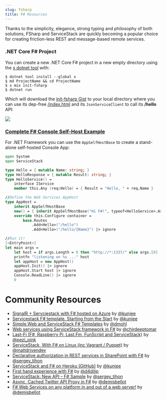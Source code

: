 ```yaml
---
slug: fsharp
title: F# Resources
---
```


Thanks to the simplicity, elegance, strong typing and philosophy of both solutions, FSharp and ServiceStack are quickly becoming a popular choice for creating friction-less REST and message-based remote services.

### .NET Core F# Project

You can create a new .NET Core F# project in a new empty directory using the [x dotnet tool](https://docs.servicestack.net/dotnet-tool) with:

    $ dotnet tool install --global x 
    $ md ProjectName && cd ProjectName
    $ x mix init-fsharp
    $ dotnet run

Which will download the [init-fsharp Gist](https://gist.github.com/gistlyn/4802ba22b665e68c7257aef9f57c1934) to your local directory 
where you can use its dep-free [/index.html](https://gist.github.com/gistlyn/4802ba22b665e68c7257aef9f57c1934#file-wwwroot-index-html) and its
`JsonServiceClient` to call its **/hello** API:

![](https://raw.githubusercontent.com/ServiceStack/docs/master/docs/images/release-notes/v5.9/init.png)

### [Complete F# Console Self-Host Example](https://github.com/ServiceStack/Test/blob/713f1e2c9fce2351446b168d39fe8b0248f252fc/src/VS.FSharp.SelfHost/Program.fs)

For .NET Framework you can use the `AppSelfHostBase` to create a stand-alone self-hosted Console App:

```fsharp
open System
open ServiceStack

type Hello = { mutable Name: string; }
type HelloResponse = { mutable Result: string; }
type HelloService() =
    interface IService
    member this.Any (req:Hello) = { Result = "Hello, " + req.Name }

//Define the Web Services AppHost
type AppHost =
    inherit AppSelfHostBase
    new() = { inherit AppSelfHostBase("Hi F#!", typeof<HelloService>.Assembly) }
    override this.Configure container =
        base.Routes
            .Add<Hello>("/hello")
            .Add<Hello>("/hello/{Name}") |> ignore

//Run it!
[<EntryPoint>]
let main args =
    let host = if args.Length = 0 then "http://*:1337/" else args.[0]
    printfn "listening on %s ..." host
    let appHost = new AppHost()
    appHost.Init() |> ignore
    appHost.Start host |> ignore
    Console.ReadLine() |> ignore
    0
```

# Community Resources

  - [SignalR + Servciestack with F# hosted on Azure](http://kunjan.in/2014/06/signalr-servicestack-azure-with-fsharp/) by [@kunjee](https://twitter.com/kunjee)
  - [Servicestack F# template. Starting from the Start](http://kunjan.in/2014/02/servicestack-fsharp-template-starting-from-start/) by [@kunjee](https://twitter.com/kunjee)
  - [Simple.Web and ServiceStack F# Templates](http://bloggemdano.blogspot.co.uk/2013/12/simpleweb-and-servicestack-templates.html) by [@dmohl](https://twitter.com/dmohl)
  - [Web services using ServiceStack framework in F#](https://github.com/chirdeeptomar/ServiceStackFSharpSample) by [@chirdeeptomar](https://twitter.com/chirdeeptomar)
  - [Last-Fi (F#, Raspberry Pi, Last.Fm, FunScript and ServiceStack)](http://pinksquirrellabs.com/post/2013/07/04/Last-Fi.aspx) by [@pezi_pink](https://twitter.com/pezi_pink)
  - [ServiceStack, With F# on Linux (inc Vagrant / Puppet)](http://saxonmatt.co.uk/2013/07/service-stack-fsharp-mono-fastcgi-nginx.html) by [@mattdrivendev](https://twitter.com/MattDrivenDev)
  - [Declarative authorization in REST services in SharePoint with F#](http://sergeytihon.wordpress.com/2013/06/28/declarative-authorization-in-rest-services-in-sharepoint-with-f-and-servicestack/) by [@sergey_tihon](https://twitter.com/sergey_tihon)
  - [ServiceStack and F# on Heroku (GitHub)](https://github.com/kunjee17/ServiceStackHeroku) by [@kunjee](https://twitter.com/kunjee)
  - [First hand experience with F#](http://d4dilip.wordpress.com/2013/04/09/first-hand-experience-with-f/) by [@d4dilip](https://twitter.com/d4dilip)
  - [ServiceStack: New API – F# Sample](http://sergeytihon.wordpress.com/2013/02/28/servicestack-new-api-f-sample-web-service-out-of-a-web-server/) by [@sergey_tihon](https://twitter.com/sergey_tihon)
  - [Async, Cached Twitter API Proxy in F#](http://www.servicestack.net/mythz_blog/?p=811) by [@demisbellot](https://twitter.com/demisbellot)
  - [F# Web Services on any platform in and out of a web server!](http://www.servicestack.net/mythz_blog/?p=785) by [@demisbellot](https://twitter.com/demisbellot)